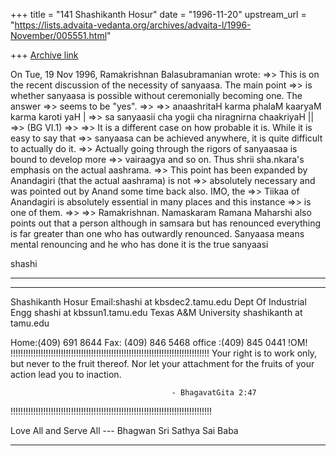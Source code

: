 +++
title = "141 Shashikanth Hosur"
date = "1996-11-20"
upstream_url = "https://lists.advaita-vedanta.org/archives/advaita-l/1996-November/005551.html"

+++
[Archive link](https://lists.advaita-vedanta.org/archives/advaita-l/1996-November/005551.html)

On Tue, 19 Nov 1996, Ramakrishnan Balasubramanian wrote:
=>> This is on the recent discussion of the necessity of sanyaasa. The main
 point
=>> is whether sanyaasa is possible without ceremonially becoming one. The
 answer
=>> seems to be "yes".
=>>
=>> anaashritaH karma phalaM kaaryaM karma karoti yaH |
=>> sa sanyaasii cha yogii cha niragnirna chaakriyaH ||
=>>                                                   (BG VI.1)
=>>
=>> It is a different case on how probable it is. While it is easy to say that
=>> sanyaasa can be achieved anywhere, it is quite difficult to actually do it.
=>> Actually going through the rigors of sanyaasaa is bound to develop more
=>> vairaagya and so on. Thus shrii sha.nkara's emphasis on the actual aashrama.
=>> This point has been expanded by Anandagiri (that the actual aashrama) is not
=>> absolutely necessary and was pointed out by Anand some time back also. IMO,
 the
=>> Tiikaa of Anandagiri is absolutely essential in many places and this
 instance
=>> is one of them.
=>>
=>> Ramakrishnan.
Namaskaram
        Ramana Maharshi also points out that a person although in samsara but
has renounced everything is far greater than one who has outwardly renounced.
        Sanyaasa means mental renouncing and he who has done it is the true
sanyaasi

shashi
********************************************************************************
********************************************************************************
Shashikanth Hosur                                Email:shashi at kbsdec2.tamu.edu
Dept Of Industrial Engg                                shashi at kbssun1.tamu.edu
Texas A&M University                                   shashikanth at tamu.edu

Home:(409) 691 8644
Fax: (409) 846 5468
office :(409) 845 0441
                                  !OM!
!!!!!!!!!!!!!!!!!!!!!!!!!!!!!!!!!!!!!!!!!!!!!!!!!!!!!!!!!!!!!!!!!!!!!!!!!!!!!!!
Your right is to work only, but never to the fruit thereof. Nor let your
 attachment for the fruits of your action lead you to inaction.

                                        - BhagavatGita 2:47
!!!!!!!!!!!!!!!!!!!!!!!!!!!!!!!!!!!!!!!!!!!!!!!!!!!!!!!!!!!!!!!!!!!!!!!!!!!!!!!!

Love All and Serve All
                        --- Bhagwan Sri Sathya Sai Baba

********************************************************************************

